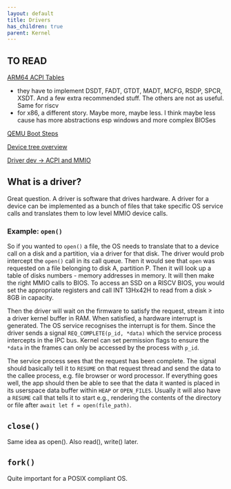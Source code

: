 ```yaml
---
layout: default
title: Drivers
has_children: true
parent: Kernel
---
```


## TO READ

[ARM64 ACPI Tables](https://www.kernel.org/doc/html/latest/arm64/acpi_object_usage.html)

- they have to implement DSDT, FADT, GTDT, MADT, MCFG, RSDP, SPCR, XSDT. And a few extra recommended stuff. The others are not as useful. Same for riscv
- for x86, a different story. Maybe more, maybe less. I think maybe less cause has more abstractions esp windows and more complex BIOSes

[QEMU Boot Steps](https://www.qemu.org/2020/07/03/anatomy-of-a-boot/)

[Device tree overview](https://elinux.org/Device_Tree_What_It_Is)

[Driver dev -> ACPI and MMIO](https://forum.osdev.org/viewtopic.php?f=1&t=32210)

## What is a driver?

Great question. A driver is software that drives hardware. A driver for a device can be implemented as a bunch of files that take specific OS service calls and translates them to low level MMIO device calls.

### Example: `open()`

So if you wanted to `open()` a file, the OS needs to translate that to a device call on a disk and a partition, via a driver for that disk. The driver would prob intercept the `open()` call in its call queue. Then it would see that `open` was requested on a file belonging to disk A, partition P. Then it will look up a table of disks numbers - memory addresses in memory. It will then make the right MMIO calls to BIOS. To access an SSD on a RISCV BIOS, you would set the appropriate registers and call INT 13Hx42H to read from a disk > 8GB in capacity.

Then the driver will wait on the firmware to satisfy the request, stream it into a driver kernel buffer in RAM. When satisfied, a hardware interrupt is generated. The OS service recognises the interrupt is for them. Since the driver sends a signal `REQ_COMPLETE(p_id, *data)` which the service process intercepts in the IPC bus. Kernel can set permission flags to ensure the `*data` in the frames can only be accessed by the process with `p_id`.

The service process sees that the request has been complete. The signal should basically tell it to `RESUME` on that request thread and send the data to the callee process, e.g. file browser or word processor. If everything goes well, the app should then be able to see that the data it wanted is placed in its userspace data buffer within `HEAP` or `OPEN_FILES`. Usually it will also have a `RESUME` call that tells it to start e.g., rendering the contents of the directory or file after `await let f = open(file_path)`.

## `close()`

Same idea as open(). Also read(), write() later.

## `fork()`

Quite important for a POSIX compliant OS.

